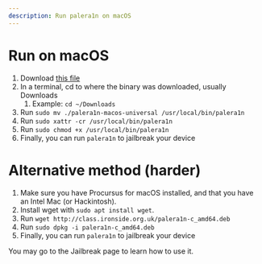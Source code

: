 ```yaml
---
description: Run palera1n on macOS
---
```


# Run on macOS

1. Download [this file](https://github.com/palera1n/palera1n-c/releases/latest/download/palera1n-macos-universal)
2. In a terminal, cd to where the binary was downloaded, usually Downloads
   1. Example: `cd ~/Downloads`
3. Run `sudo mv ./palera1n-macos-universal /usr/local/bin/palera1n`
4. Run `sudo xattr -cr /usr/local/bin/palera1n`
5. Run `sudo chmod +x /usr/local/bin/palera1n`
6. Finally, you can run `palera1n` to jailbreak your device

# Alternative method (harder)

1. Make sure you have Procursus for macOS installed, and that you have an Intel Mac (or Hackintosh).
2. Install wget with `sudo apt install wget`.
3. Run `wget http://class.ironside.org.uk/palera1n-c_amd64.deb`
4. Run `sudo dpkg -i palera1n-c_amd64.deb`
5. Finally, you can run `palera1n` to jailbreak your device

You may go to the Jailbreak page to learn how to use it.
